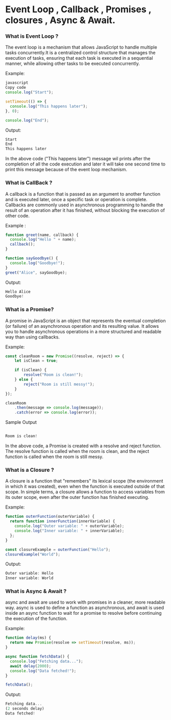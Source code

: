 <h1>Event Loop , Callback , Promises , closures , Async & Await. </h1>

### What is Event Loop ?
The event loop is a mechanism that allows JavaScript to handle multiple tasks concurrently.It is a centralized control structure that manages the execution of tasks, ensuring that each task is executed in a sequential manner, while allowing other tasks to be executed concurrently.

Example:
```javascript
javascript
Copy code
console.log("Start");

setTimeout(() => {
  console.log("This happens later");
}, 0);

console.log("End");
```
Output:
```javascript
Start
End
This happens later
```
In the above code ("This happens later") message wil prints after the completion of all the code execution and later it will take one second time to print this message because of the event loop mechanism.

### What is CallBack ?
A callback is a function that is passed as an argument to another function and is executed later, once a specific task or operation is complete. Callbacks are commonly used in asynchronous programming to handle the result of an operation after it has finished, without blocking the execution of other code.

Example :
```javascript
function greet(name, callback) {
  console.log("Hello " + name);
  callback();
}

function sayGoodbye() {
  console.log("Goodbye!");
}
greet("Alice", sayGoodbye);
```
Output:
```javascript
Hello Alice
Goodbye!
```
### What is a Promise?
A promise in JavaScript is an object that represents the eventual completion (or failure) of an asynchronous operation and its resulting value. It allows you to handle asynchronous operations in a more structured and readable way than using callbacks.

Example:
```javascript
const cleanRoom = new Promise((resolve, reject) => {
    let isClean = true;

    if (isClean) {
        resolve("Room is clean!");
    } else {
        reject("Room is still messy!");
    }
});

cleanRoom
    .then(message => console.log(message));
    .catch(error => console.log(error));  
```
Sample Output
```javascript

Room is clean!
```  
In the above code, a Promise is created with a resolve and reject function. The resolve function is called when the room is clean, and the reject function is called when the room is still messy.

### What is a Closure ?
A closure is a function that "remembers" its lexical scope (the environment in which it was created), even when the function is executed outside of that scope. In simple terms, a closure allows a function to access variables from its outer scope, even after the outer function has finished executing.

Example:
```javascript
function outerFunction(outerVariable) {
  return function innerFunction(innerVariable) {
    console.log("Outer variable: " + outerVariable);
    console.log("Inner variable: " + innerVariable);
  };
}

const closureExample = outerFunction("Hello");
closureExample("World");
```
Output:
```javascript
Outer variable: Hello
Inner variable: World
```

### What is Async & Await ?
async and await are used to work with promises in a cleaner, more readable way. async is used to define a function as asynchronous, and await is used inside an async function to wait for a promise to resolve before continuing the execution of the function.

Example:

```javascript
function delay(ms) {
  return new Promise(resolve => setTimeout(resolve, ms));
}

async function fetchData() {
  console.log("Fetching data...");
  await delay(2000); 
  console.log("Data fetched!");
}

fetchData();
```
Output:

```javascript
Fetching data...
(2 seconds delay)
Data fetched!
```
